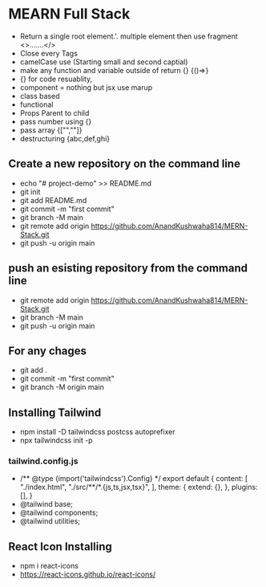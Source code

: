 # MEARN Full Stack

- Return a single root element.'. multiple element then use fragment <>.......</>
- Close every Tags
- camelCase use (Starting small and second captial)
- make any function and variable outside of return {}
  {()=>}
- {} for code resuablity,
- component = nothing but jsx use marup
- class based
- functional
- Props Parent to child
- pass number using {}
- pass array {["",""]}
- destructuring {abc,def,ghi}

## Create a new repository on the command line

- echo "# project-demo" >> README.md
- git init
- git add README.md
- git commit -m "first commit"
- git branch -M main
- git remote add origin https://github.com/AnandKushwaha814/MERN-Stack.git
- git push -u origin main

## push an esisting repository from the command line

- git remote add origin https://github.com/AnandKushwaha814/MERN-Stack.git
- git branch -M main
- git push -u origin main

## For any chages

- git add .
- git commit -m "first commit"
- git branch -M origin main

## Installing Tailwind

- npm install -D tailwindcss postcss autoprefixer
- npx tailwindcss init -p

### tailwind.config.js

- /** @type {import('tailwindcss').Config} \*/
  export default {
  content: [
  "./index.html",
  "./src/**/\*.{js,ts,jsx,tsx}",
  ],
  theme: {
  extend: {},
  },
  plugins: [],
  }
- @tailwind base;
- @tailwind components;
- @tailwind utilities;

## React Icon Installing
* npm i react-icons
* https://react-icons.github.io/react-icons/